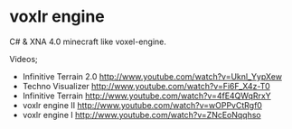 # voxlr engine

C# & XNA 4.0 minecraft like voxel-engine.

Videos;

* Infinitive Terrain 2.0 http://www.youtube.com/watch?v=Uknl_YypXew
* Techno Visualizer http://www.youtube.com/watch?v=Fi6F_X4z-T0
* Infinitive Terrain http://www.youtube.com/watch?v=4fE4QWqRrxY
* voxlr engine II http://www.youtube.com/watch?v=wOPPvCtRgf0
* voxlr engine I http://www.youtube.com/watch?v=ZNcEoNqqhso

